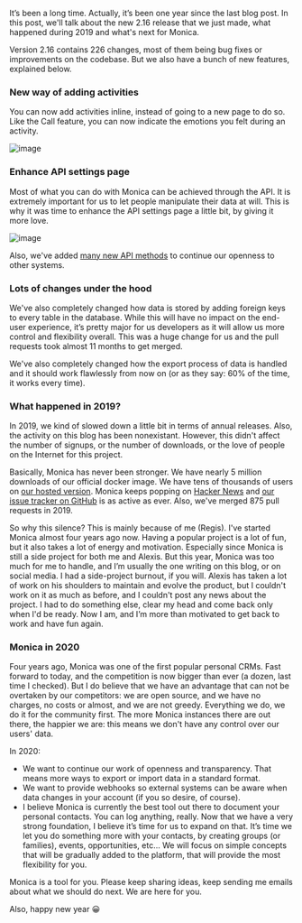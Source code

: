 It’s been a long time. Actually, it’s been one year since the last blog post. In this post, we'll talk about the new 2.16 release that we just made, what happened during 2019 and what's next for Monica.

Version 2.16 contains 226 changes, most of them being bug fixes or improvements on the codebase. But we also have a bunch of new features, explained below.

### New way of adding activities

You can now add activities inline, instead of going to a new page to do so. Like the Call feature, you can now indicate the emotions you felt during an activity.

![image](/img/posts/2019-12-31-inline-activities.png)

### Enhance API settings page

Most of what you can do with Monica can be achieved through the API. It is extremely important for us to let people manipulate their data at will. This is why it was time to enhance the API settings page a little bit, by giving it more love.

![image](/img/posts/2019-12-31-api.png)

Also, we've added [many new API methods](https://github.com/monicahq/monica/pull/3302) to continue our openness to other systems.

### Lots of changes under the hood

We've also completely changed how data is stored by adding foreign keys to every table in the database. While this will have no impact on the end-user experience, it’s pretty major for us developers as it will allow us more control and flexibility overall. This was a huge change for us and the pull requests took almost 11 months to get merged.

We've also completely changed how the export process of data is handled and it should work flawlessly from now on (or as they say: 60% of the time, it works every time).

### What happened in 2019?

In 2019, we kind of slowed down a little bit in terms of annual releases. Also, the activity on this blog has been nonexistant. However, this didn't affect the number of signups, or the number of downloads, or the love of people on the Internet for this project.

Basically, Monica has never been stronger. We have nearly 5 million downloads of our official docker image. We have tens of thousands of users on [our hosted version](https://app.monicahq.com). Monica keeps popping on [Hacker News](https://news.ycombinator.com/item?id=21850155) and [our issue tracker on GitHub](https://github.com/monicahq/monica/issues) is as active as ever. Also, we've merged 875 pull requests in 2019.

So why this silence? This is mainly because of me (Regis). I've started Monica almost four years ago now. Having a popular project is a lot of fun, but it also takes a lot of energy and motivation. Especially since Monica is still a side project for both me and Alexis. But this year, Monica was too much for me to handle, and I’m usually the one writing on this blog, or on social media. I had a side-project burnout, if you will. Alexis has taken a lot of work on his shoulders to maintain and evolve the product, but I couldn't work on it as much as before, and I couldn't post any news about the project. I had to do something else, clear my head and come back only when I'd be ready. Now I am, and I’m more than motivated to get back to work and have fun again.

### Monica in 2020

Four years ago, Monica was one of the first popular personal CRMs. Fast forward to today, and the competition is now bigger than ever (a dozen, last time I checked). But I do believe that we have an advantage that can not be overtaken by our competitors: we are open source, and we have no charges, no costs or almost, and we are not greedy. Everything we do, we do it for the community first. The more Monica instances there are out there, the happier we are: this means we don't have any control over our users' data.

In 2020:
* We want to continue our work of openness and transparency. That means more ways to export or import data in a standard format.
* We want to provide webhooks so external systems can be aware when data changes in your account (if you so desire, of course).
* I believe Monica is currently the best tool out there to document your personal contacts. You can log anything, really. Now that we have a very strong foundation, I believe it’s time for us to expand on that. It’s time we let you do something more with your contacts, by creating groups (or families), events, opportunities, etc... We will focus on simple concepts that will be gradually added to the platform, that will provide the most flexibility for you.

 Monica is a tool for you. Please keep sharing ideas, keep sending me emails about what we should do next. We are here for you.

 Also, happy new year 😀